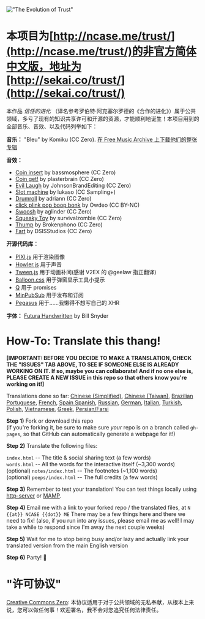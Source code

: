 !["The Evolution of Trust"](https://i.imgur.com/kde760y.png)

#	本项目为[http://ncase.me/trust/](http://ncase.me/trust/)的非官方简体中文版，地址为[http://sekai.co/trust/](http://sekai.co/trust/)

本作品 *信任的进化* （译名参考罗伯特·阿克塞尔罗德的《合作的进化》）属于公共领域，多亏了现有的知识共享许可和开源的资源，才能顺利地诞生！本项目用到的全部音乐、音效、以及代码列举如下：

**音乐：** "Bleu" by Komiku (CC Zero). [在 Free Music Archive 上下载他们的整张专辑](http://freemusicarchive.org/music/Komiku/Its_time_for_adventure_/)

**音效：**

* [Coin insert](https://freesound.org/people/bassmosphere/sounds/384700/) by bassmosphere (CC Zero)
* [Coin get!](https://freesound.org/people/plasterbrain/sounds/242857/) by plasterbrain (CC Zero)
* [Evil Laugh](https://freesound.org/people/JohnsonBrandEditing/sounds/173933/) by JohnsonBrandEditing (CC Zero)
* [Slot machine](https://freesound.org/people/lukaso/sounds/69689/) by lukaso (CC Sampling+)
* [Drumroll](https://freesound.org/people/adriann/sounds/191718/) by adriann (CC Zero)
* [click plink pop boop bonk](https://freesound.org/people/Owdeo/sounds/116653/) by Owdeo (CC BY-NC)
* [Swoosh](https://freesound.org/people/aglinder/sounds/264468/) by aglinder (CC Zero)
* [Squeaky Toy](https://freesound.org/people/survivalzombie/sounds/240015/) by survivalzombie (CC Zero)
* [Thump](https://freesound.org/people/Brokenphono/sounds/344149/) by Brokenphono (CC Zero)
* [Fart](https://freesound.org/people/DSISStudios/sounds/241000/) by DSISStudios (CC Zero)

**开源代码库：**

* [PIXI.js](http://www.pixijs.com/) 用于渲染图像
* [Howler.js](https://howlerjs.com/) 用于声音
* [Tween.js](http://www.createjs.com/tweenjs) 用于动画补间(感谢 V2EX 的 @geelaw 指正翻译)
* [Balloon.css](https://kazzkiq.github.io/balloon.css/) 用于弹窗显示工具小提示
* [Q](https://github.com/kriskowal/q/) 用于 promises
* [MinPubSub](https://github.com/daniellmb/MinPubSub) 用于发布和订阅
* [Pegasus](https://github.com/typicode/pegasus) 用于……我懒得不想写自己的 XHR

**字体：** [Futura Handwritten](http://www.dafont.com/futurahandwritten.font) by Bill Snyder

#	How-To: Translate this thang!

**[IMPORTANT:
BEFORE YOU DECIDE TO MAKE A TRANSLATION, CHECK THE "ISSUES" TAB ABOVE,
TO SEE IF SOMEONE ELSE IS ALREADY WORKING ON IT.
If so, maybe you can collaborate!
And if no one else is, PLEASE CREATE A NEW ISSUE in this repo
so that others know you're working on it!]**

Translations done so far:
[Chinese (Simplified)](https://sekai.co/trust/),
[Chinese (Taiwan)](https://audreyt.github.io/trust-zh-TW/),
[Brazilian Portuguese](https://brunolemos.github.io/trust/),
[French](https://ayowel.github.io/trust/),
[Spain Spanish](https://ccamara.github.io/trust/),
[Russian](https://notdotteam.github.io/trust/),
[German](https://jkoelling.github.io/trust/),
[Italian](https://lvdt.github.io/trust/),
[Turkish](https://osaatcioglu.github.io/trust),
[Polish](https://sin.github.io/trust/),
[Vietnamese](https://nghiatt90.github.io/trust-vn/),
[Greek](https://lightspot21.github.io/trust/),
[Persian/Farsi](https://hamed.github.io/trust/)

**Step 1)** Fork or download this repo    
(if you're forking it, be sure to make sure *your* repo is on a branch called `gh-pages`, so that GitHub can automatically generate a webpage for it!)

**Step 2)** Translate the following files:

`index.html` -- The title & social sharing text (a few words)    
`words.html` -- All the words for the interactive itself (~3,300 words)    
(optional) `notes/index.html` -- The footnotes (~1,100 words)    
(optional) `peeps/index.html` -- The full credits (a few words)

**Step 3)** Remember to test your translation! You can test things locally using [http-server](https://www.npmjs.com/package/http-server) or [MAMP](https://www.mamp.info/en/).

**Step 4)** Email me with a link to your forked repo / the translated files, at `N {{at}} NCASE {{dot}} ME` There may be a few things here and there we need to fix! (also, if you run into any issues, please email me as well! I may take a while to respond since I'm away the next couple weeks)

**Step 5)** Wait for me to stop being busy and/or lazy and actually link your translated version from the main English version

**Step 6)** Party! 🎉

#	"许可协议"

[Creative Commons Zero](https://github.com/ncase/trust/blob/gh-pages/LICENSE): 本协议适用于对于公共领域的无私奉献，从根本上来说，您可以做任何事！欢迎署名，我不会对您追究任何法律责任。
